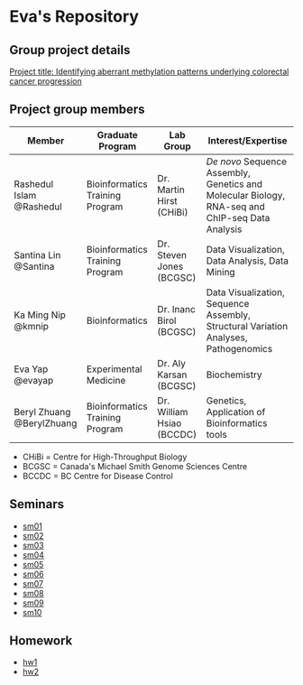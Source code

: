# Eva's Repository

Group project details
---------------------
[Project title: Identifying aberrant methylation patterns underlying colorectal cancer progression](https://github.com/santina/CrystalMethylation/blob/master/initial_project_summary.md)  

Project group members
--------
Member  | Graduate Program |	Lab Group | Interest/Expertise |
------------- | -------------|------------- |------------- |
Rashedul Islam @Rashedul	|Bioinformatics Training Program| Dr. Martin Hirst (CHiBi) | *De novo* Sequence Assembly, Genetics and Molecular Biology, RNA-seq and ChIP-seq Data  Analysis |
Santina Lin @Santina  |Bioinformatics Training Program| Dr. Steven Jones (BCGSC) | Data Visualization, Data Analysis, Data Mining  |	
Ka Ming Nip @kmnip	|Bioinformatics| Dr. Inanc Birol (BCGSC) | Data Visualization, Sequence Assembly, Structural Variation Analyses, Pathogenomics|
Eva Yap	@evayap|Experimental Medicine|	Dr. Aly Karsan (BCGSC) | Biochemistry |
Beryl Zhuang @BerylZhuang	|Bioinformatics Training Program| Dr. William Hsiao (BCCDC) | Genetics, Application of Bioinformatics tools |	
- CHiBi = Centre for High-Throughput Biology
- BCGSC = Canada's Michael Smith Genome Sciences Centre		
- BCCDC = BC Centre for Disease Control

Seminars
--------

- [sm01](https://github.com/STAT540-UBC/zz_yap-shyong-quin_STAT540_2015/tree/master/seminar/sm01)
- [sm02](https://github.com/STAT540-UBC/zz_yap-shyong-quin_STAT540_2015/tree/master/seminar/sm02)
- [sm03](https://github.com/STAT540-UBC/zz_yap-shyong-quin_STAT540_2015/tree/master/seminar/sm03)
- [sm04](https://github.com/STAT540-UBC/zz_yap-shyong-quin_STAT540_2015/tree/master/seminar/sm04)
- [sm05](https://github.com/STAT540-UBC/zz_yap-shyong-quin_STAT540_2015/tree/master/seminar/sm05)
- [sm06](https://github.com/STAT540-UBC/zz_yap-shyong-quin_STAT540_2015/tree/master/seminar/sm06)
- [sm07](https://github.com/STAT540-UBC/zz_yap-shyong-quin_STAT540_2015/tree/master/seminar/sm07)
- [sm08](https://github.com/STAT540-UBC/zz_yap-shyong-quin_STAT540_2015/tree/master/seminar/sm08)
- [sm09](https://github.com/STAT540-UBC/zz_yap-shyong-quin_STAT540_2015/tree/master/seminar/sm09)
- [sm10](https://github.com/STAT540-UBC/zz_yap-shyong-quin_STAT540_2015/tree/master/seminar/sm10)

Homework
--------

- [hw1](https://github.com/STAT540-UBC/zz_yap-shyong-quin_STAT540_2015/tree/master/homework/hw1)
- [hw2](https://github.com/STAT540-UBC/zz_yap-shyong-quin_STAT540_2015/testRepo/tree/master/homework/hw2)

